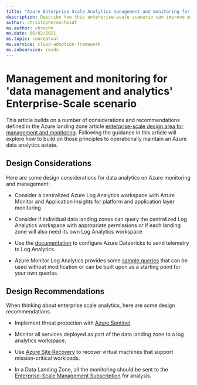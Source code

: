 ```yaml
---
title: "Azure Enterprise Scale Analytics management and monitoring for 'data management and analytics'"
description: Describe how this enterprise-scale scenario can improve management and monitoring of 'data management and analytics'
author: christophermschmidt
ms.author: chrschm
ms.date: 06/02/2021
ms.topic: conceptual
ms.service: cloud-adoption-framework
ms.subservice: ready
---
```


# Management and monitoring for 'data management and analytics' Enterprise-Scale scenario

This article builds on a number of considerations and recommendations defined in the Azure landing zone article [enterprise-scale design area for management and monitoring](/azure/cloud-adoption-framework/ready/enterprise-scale/management-and-monitoring). Following the guidance in this article will explore how to build on those principles to operationally maintain an Azure data analytics estate. 

## Design Considerations

Here are some design considerations for data analytics on Azure monitoring and management:

* Consider a centralized Azure Log Analytics workspace with Azure Monitor and Application Insights for platform and application layer monitoring

* Consider if individual data landing zones can query the centralized Log Analytics workspace with appropriate permissions or if each landing zone will also need its own Log Analytics workspace

* Use the [documentation](/azure/architecture/databricks-monitoring/) to configure Azure Databricks to send telemetry to Log Analytics. 

* Azure Monitor Log Analytics provides some [sample queries](/azure/azure-monitor/logs/queries) that can be used without modification or can be built upon as a starting point for your own queries.

## Design Recommendations

When thinking about enterprise scale analytics, here are some design recommendations.

* Implement threat protection with [Azure Sentinel](/azure/sentinel/overview).

* Monitor all services deployed as part of the data landing zone to a log analytics workspace.

* Use [Azure Site Recovery](/azure/site-recovery/site-recovery-overview) to recover virtual machines that support mission-critical workloads.

* In a Data Landing Zone, all the monitoring should be sent to the [Enterprise-Scale Management Subscription](/azure/cloud-adoption-framework/ready/enterprise-scale/management-and-monitoring) for analysis.
